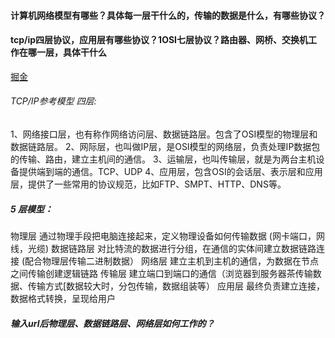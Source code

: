 #### 计算机网络模型有哪些？具体每一层干什么的，传输的数据是什么，有哪些协议？
#### tcp/ip四层协议，应用层有哪些协议？1OSI七层协议？路由器、网桥、交换机工作在哪一层，具体干什么
[掘金](https://juejin.cn/post/7037011384575475743#heading-0)

###### TCP/IP参考模型 四层:
1、网络接口层，也有称作网络访问层、数据链路层。包含了OSI模型的物理层和数据链路层。
2、网际层，也叫做IP层，是OSI模型的网络层，负责处理IP数据包的传输、路由，建立主机间的通信。
3、运输层，也叫传输层，就是为两台主机设备提供端到端的通信。TCP、UDP
4、应用层，包含OSI的会话层、表示层和应用层，提供了一些常用的协议规范，比如FTP、SMPT、HTTP、DNS等。

##### 5 层模型：
物理层 通过物理手段把电脑连接起来，定义物理设备如何传输数据 (网卡端口，网线，光缆)
数据链路层 对比特流的数据进行分组，在通信的实体间建立数据链路连接 (配合物理层传输二进制数据）
网络层 建立主机到主机的通信，为数据在节点之间传输创建逻辑链路
传输层 建立端口到端口的通信（浏览器到服务器茶传输数据、传输方式[数据较大时，分包传输，数据组装等）
应用层 最终负责建立连接，数据格式转换，呈现给用户


##### 输入url后物理层、数据链路层、网络层如何工作的？
